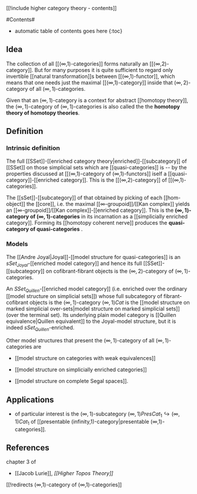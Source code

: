 <div class="rightHandSide toc">
[[!include higher category theory - contents]]
</div>



#Contents#
* automatic table of contents goes here
{:toc}

## Idea

The collection of all [[(∞,1)-categories]] forms naturally an [[(∞,2)-category]]. But for many purposes it is quite sufficient to regard only invertible [[natural transformation]]s between [[(∞,1)-functor]], which means that one needs just the maximal [[(∞,1)-category]] inside that $(\infty,2)$-category of all $(\infty,1)$-categories.

Given that an $(\infty,1)$-category is a context for abstract [[homotopy theory]], the $(\infty,1)$-category of $(\infty,1)$-categories is also called the the **homotopy theory of homotopy theories**.

## Definition

### Intrinsic definition

The full [[SSet]]-[[enriched category theory|enriched]]-[[subcategory]] of [[SSet]] on those simplicial sets which are [[quasi-categories]] is -- by the properties discussed at [[(∞,1)-category of (∞,1)-functors]] iself a [[quasi-category]]-[[enriched category]]. This is the [[(∞,2)-category]] of [[(∞,1)-categories]].

The [[sSet]]-[[subcategory]] of that obtained by picking of each [[hom-object]] the [[core]], i.e. the maximal [[∞-groupoid]]/[[Kan complex]] yields an [[∞-groupoid]]/[[Kan complex]]-[[enriched category]]. This is the **$(\infty,1)$-category of $(\infty,1)$-categories** in its incarnation as a [[simplicially enriched category]]. Forming its [[homotopy coherent nerve]] produces the **quasi-category of quasi-categories** .

### Models

The [[Andre Joyal|Joyal]]-[[model structure for quasi-categories]] is an $sSet_{Joyal}$-[[enriched model category]] and hence its full [[SSet]]-[[subcategory]] on cofibrant-fibrant objects is the $(\infty,2)$-category of $(\infty,1)$-categories.

An $SSet_{Quillen}$-[[enriched model category]] (i.e. enriched over the ordinary [[model structure on simplicial sets]]) whose full subcategory of fibrant-cofibrant objects is the $(\infty,1)$-category $(\infty,1)Cat$ is the [[model structure on marked simplicial over-sets|model structure on marked simplicial sets]] (over the terminal set). Its underlying plain model category is [[Quillen equivalence|Quillen equivalent]] to the Joyal-model structure, but it is indeed $sSet_{Quillen}$-enriched.

Other model structures that present the $(\infty,1)$-category of all $(\infty,1)$-categories are

* [[model structure on categories with weak equivalences]]

* [[model structure on simplicially enriched categories]]

* [[model structure on complete Segal spaces]].


## Applications

* of particular interest is the $(\infty,1)$-subcategory $(\infty,1)PresCat_1 \hookrightarrow (\infty,1)Cat_1$ of [[presentable (infinity,1)-category|presentable (∞,1)-categories]].

## References

chapter 3 of 

* [[Jacob Lurie]], _[[Higher Topos Theory]]_


[[!redirects (∞,1)-category of (∞,1)-categories]]